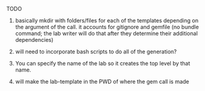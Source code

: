 TODO

1. basically mkdir with folders/files for each of the templates depending on the argument of the call. it accounts for gitignore and gemfile (no bundle command; the lab writer will do that after they determine their additional dependencies)

2. will need to incorporate bash scripts to do all of the generation?

3. You can specify the name of the lab so it creates the top level by that name.

4. will make the lab-template in the PWD of where the gem call is made